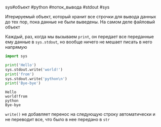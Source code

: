 sys#объект #python #поток_вывода #stdout #sys


Итерируемый объект, который хранит все строчки для вывода данных до тех пор, пока данные не были выведены. На самом деле файловый объект

Каждый, раз, когда мы вызываем `print`, он передает все переданные ему данные в `sys.stdout`, но вообще ничего не мешает писать в него напрямую

```python
import sys

print('Hello')
sys.stdout.write('world!')
print('from')
sys.stdout.write('python\n')
print('Bye-bye')
```
```
Hello
world!from
python
Bye-bye
```
`write()` не добавляет перенос на следующую строку автоматически и не перeводит все, что было в нее передано в `str`